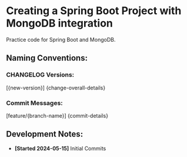 # Creating a Spring Boot Project with MongoDB integration

Practice code for Spring Boot and MongoDB.

## Naming Conventions:
### CHANGELOG Versions:
[{new-version}] {change-overall-details}

### Commit Messages:
[feature/{branch-name}] {commit-details}

## Development Notes:
- **[Started 2024-05-15]** Initial Commits